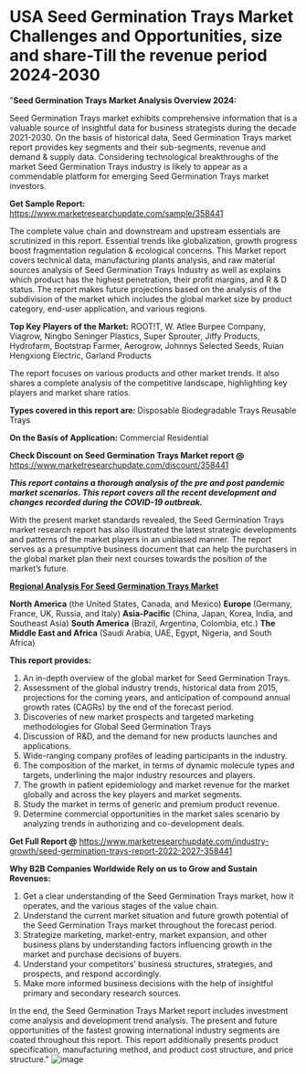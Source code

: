 # USA Seed Germination Trays Market Challenges and Opportunities, size and share-Till the revenue period 2024-2030
"<strong>Seed Germination Trays Market Analysis Overview 2024:</strong>

Seed Germination Trays market exhibits comprehensive information that is a valuable source of insightful data for business strategists during the decade 2021-2030. On the basis of historical data, Seed Germination Trays market report provides key segments and their sub-segments, revenue and demand &amp; supply data. Considering technological breakthroughs of the market Seed Germination Trays industry is likely to appear as a commendable platform for emerging Seed Germination Trays market investors.

<strong>Get Sample Report:</strong> <a href=https://www.marketresearchupdate.com/sample/358441>https://www.marketresearchupdate.com/sample/358441</a>

The complete value chain and downstream and upstream essentials are scrutinized in this report. Essential trends like globalization, growth progress boost fragmentation regulation &amp; ecological concerns. This Market report covers technical data, manufacturing plants analysis, and raw material sources analysis of Seed Germination Trays Industry as well as explains which product has the highest penetration, their profit margins, and R &amp; D status. The report makes future projections based on the analysis of the subdivision of the market which includes the global market size by product category, end-user application, and various regions.

<strong>Top Key Players of the Market:</strong>
ROOT!T, W. Atlee Burpee Company, Viagrow, Ningbo Seninger Plastics, Super Sprouter, Jiffy Products, Hydrofarm, Bootstrap Farmer, Aerogrow, Johnnys Selected Seeds, Ruian Hengxiong Electric, Garland Products

The report focuses on various products and other market trends. It also shares a complete analysis of the competitive landscape, highlighting key players and market share ratios.

<strong>Types covered in this report are: </strong>
Disposable Biodegradable Trays
Reusable Trays

<strong>On the Basis of Application:</strong>
Commercial
Residential

<strong>Check Discount on Seed Germination Trays Market report @</strong> <a href=https://www.marketresearchupdate.com/discount/358441>https://www.marketresearchupdate.com/discount/358441</a>

<em><strong>This report contains a thorough analysis of the pre and post pandemic market scenarios. This report covers all the recent development and changes recorded during the COVID-19 outbreak.</strong></em>

With the present market standards revealed, the Seed Germination Trays market research report has also illustrated the latest strategic developments and patterns of the market players in an unbiased manner. The report serves as a presumptive business document that can help the purchasers in the global market plan their next courses towards the position of the market’s future.

<strong><u><b>Regional Analysis For Seed Germination Trays Market</b></u></strong>

<strong><b>North America</b></strong> (the United States, Canada, and Mexico)
<strong><b>Europe </b></strong>(Germany, France, UK, Russia, and Italy)
<strong><b>Asia-Pacific</b></strong> (China, Japan, Korea, India, and Southeast Asia)
<strong><b>South America</b></strong> (Brazil, Argentina, Colombia, etc.)
<strong><b>The Middle East and Africa</b></strong> (Saudi Arabia, UAE, Egypt, Nigeria, and South Africa)

<strong>This report provides:</strong>

1) An in-depth overview of the global market for Seed Germination Trays.
2) Assessment of the global industry trends, historical data from 2015, projections for the coming years, and anticipation of compound annual growth rates (CAGRs) by the end of the forecast period.
3) Discoveries of new market prospects and targeted marketing methodologies for Global Seed Germination Trays
4) Discussion of R&amp;D, and the demand for new products launches and applications.
5) Wide-ranging company profiles of leading participants in the industry.
6) The composition of the market, in terms of dynamic molecule types and targets, underlining the major industry resources and players.
7) The growth in patient epidemiology and market revenue for the market globally and across the key players and market segments.
8) Study the market in terms of generic and premium product revenue.
9) Determine commercial opportunities in the market sales scenario by analyzing trends in authorizing and co-development deals.

<strong>Get Full Report @</strong> <a href=https://www.marketresearchupdate.com/industry-growth/seed-germination-trays-report-2022-2027-358441>https://www.marketresearchupdate.com/industry-growth/seed-germination-trays-report-2022-2027-358441</a>

<strong>Why B2B Companies Worldwide Rely on us to Grow and Sustain Revenues:</strong>

1) Get a clear understanding of the Seed Germination Trays market, how it operates, and the various stages of the value chain.
2) Understand the current market situation and future growth potential of the Seed Germination Trays market throughout the forecast period.
3) Strategize marketing, market-entry, market expansion, and other business plans by understanding factors influencing growth in the market and purchase decisions of buyers.
4) Understand your competitors’ business structures, strategies, and prospects, and respond accordingly.
5) Make more informed business decisions with the help of insightful primary and secondary research sources.

In the end, the Seed Germination Trays Market report includes investment come analysis and development trend analysis. The present and future opportunities of the fastest growing international industry segments are coated throughout this report. This report additionally presents product specification, manufacturing method, and product cost structure, and price structure."
![image](https://github.com/johnrobertjr/Market-Research-Update/assets/154120476/a7d1c396-cf9a-4474-9876-29a276d80908)

